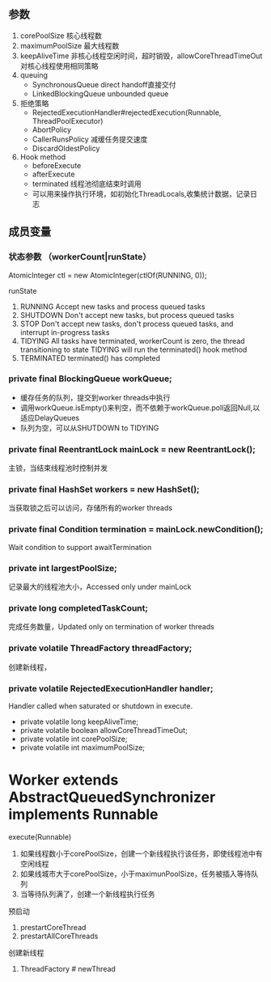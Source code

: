 ## 参数
1. corePoolSize 核心线程数
2. maximumPoolSize 最大线程数
3. keepAliveTime 非核心线程空闲时间，超时销毁，allowCoreThreadTimeOut对核心线程使用相同策略
4. queuing 
    - SynchronousQueue direct handoff直接交付
    - LinkedBlockingQueue unbounded queue 
5. 拒绝策略
   - RejectedExecutionHandler#rejectedExecution(Runnable, ThreadPoolExecutor)
   - AbortPolicy
   - CallerRunsPolicy   减缓任务提交速度
   - DiscardOldestPolicy    
6. Hook method
   - beforeExecute
   - afterExecute
   - terminated 线程池彻底结束时调用
   - 可以用来操作执行环境，如初始化ThreadLocals,收集统计数据，记录日志

## 成员变量

### 状态参数 （workerCount|runState）
AtomicInteger ctl = new AtomicInteger(ctlOf(RUNNING, 0));

runState
1. RUNNING Accept new tasks and process queued tasks
2. SHUTDOWN Don't accept new tasks, but process queued tasks
3. STOP Don't accept new tasks, don't process queued tasks, and interrupt in-progress tasks
4. TIDYING All tasks have terminated, workerCount is zero, the thread transitioning to state TIDYING will run the terminated() hook method
5. TERMINATED terminated() has completed

### private final BlockingQueue<Runnable> workQueue;
- 缓存任务的队列，提交到worker threads中执行
- 调用workQueue.isEmpty()来判空，而不依赖于workQueue.poll返回Null,以适应DelayQueues
- 队列为空，可以从SHUTDOWN to TIDYING

### private final ReentrantLock mainLock = new ReentrantLock();
主锁，当结束线程池时控制并发

### private final HashSet<Worker> workers = new HashSet<Worker>();
当获取锁之后可以访问，存储所有的worker threads

### private final Condition termination = mainLock.newCondition();
Wait condition to support awaitTermination

### private int largestPoolSize;
记录最大的线程池大小，Accessed only under mainLock

### private long completedTaskCount;
完成任务数量，Updated only on termination of worker threads

### private volatile ThreadFactory threadFactory;
创建新线程，

### private volatile RejectedExecutionHandler handler;
Handler called when saturated or shutdown in execute.

- private volatile long keepAliveTime;
- private volatile boolean allowCoreThreadTimeOut;
- private volatile int corePoolSize;
- private volatile int maximumPoolSize;
  
# Worker extends AbstractQueuedSynchronizer implements Runnable


execute(Runnable)
1. 如果线程数小于corePoolSize，创建一个新线程执行该任务，即使线程池中有空闲线程
2. 如果线城市大于corePoolSize，小于maximunPoolSize，任务被插入等待队列
3. 当等待队列满了，创建一个新线程执行任务

预启动
1. prestartCoreThread
2. prestartAllCoreThreads

创建新线程
1. ThreadFactory # newThread
















































